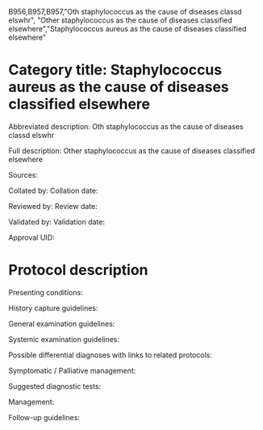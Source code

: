 B956,B957,B957,"Oth staphylococcus as the cause of diseases classd elswhr", "Other staphylococcus as the cause of diseases classified elsewhere","Staphylococcus aureus as the cause of diseases classified elsewhere"
# Category title: Staphylococcus aureus as the cause of diseases classified elsewhere

Abbreviated description: Oth staphylococcus as the cause of diseases classd elswhr

Full description: Other staphylococcus as the cause of diseases classified elsewhere

Sources:

Collated by:
Collation date:

Reviewed by:
Review date:

Validated by:
Validation date:

Approval UID:

# Protocol description

Presenting conditions:

History capture guidelines:

General examination guidelines:

Systemic examination guidelines:

Possible differential diagnoses with links to related protocols:

Symptomatic / Palliative management:

Suggested diagnostic tests:

Management:

Follow-up guidelines:
